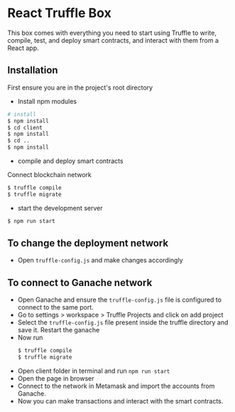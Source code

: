 # React Truffle Box

This box comes with everything you need to start using Truffle to write, compile, test, and deploy smart contracts, and interact with them from a React app.

## Installation

First ensure you are in the project's root directory

- Install npm modules

```sh
# install 
$ npm install
$ cd client
$ npm install
$ cd ..
$ npm install
```

- compile and deploy smart contracts

Connect blockchain network

```sh
$ truffle compile
$ truffle migrate
```

- start the development server

```sh
$ npm run start
```

## To change the deployment network

- Open `truffle-config.js` and make changes accordingly

## To connect to Ganache network

- Open Ganache and ensure the `truffle-config.js` file is configured to connect to the same port.
- Go to settings > workspace > Truffle Projects and click on add project
- Select the `truffle-config.js` file present inside the truffle directory and save it. Restart the ganache 
- Now run 
  ```sh
  $ truffle compile
  $ truffle migrate 
  ```
- Open client folder in terminal and run `npm run start`
- Open the page in browser
- Connect to the network in Metamask and import the accounts from Ganache.
- Now you can make transactions and interact with the smart contracts.